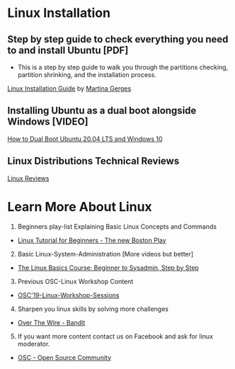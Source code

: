 # Linux Installation

## Step by step guide to check everything you need to and install Ubuntu [PDF]

- This is a step by step guide to walk you through the partitions checking, 
partition shrinking, and the installation process.

[Linux Installation Guide](./Linux-Installation-Guide.pdf) by [Martina Gerges](https://github.com/martinagerges)


## Installing Ubuntu as a dual boot alongside Windows [VIDEO]

[How to Dual Boot Ubuntu 20.04 LTS and Windows 10](https://www.youtube.com/watch?v=-iSAyiicyQY&t=324s)

## Linux Distributions Technical Reviews

[Linux Reviews](https://github.com/Open-Source-Community/Linux-Reviews)

# Learn More About Linux 

1. Beginners play-list Explaining Basic Linux Concepts and Commands 
- [Linux Tutorial for Beginners - The new Boston Play](https://www.youtube.com/playlist?list=PL6gx4Cwl9DGCkg2uj3PxUWhMDuTw3VKjM)

2. Basic Linux-System-Administration [More videos but better]
- [The Linux Basics Course: Beginner to Sysadmin, Step by Step](https://www.youtube.com/playlist?list=PLtK75qxsQaMLZSo7KL-PmiRarU7hrpnwK)

3. Previous OSC-Linux Workshop Content  
- [OSC'19-Linux-Workshop-Sessions](https://github.com/Open-Source-Community/OSC19-Linux-Workshop-Sessions)

4. Sharpen you linux skills by solving more challenges
- [Over The Wire - Bandit](https://overthewire.org/wargames/bandit/)

5. If you want more content contact us on Facebook and ask for linux moderator.

- [OSC - Open Source Community](https://www.facebook.com/oscgeeks/)
